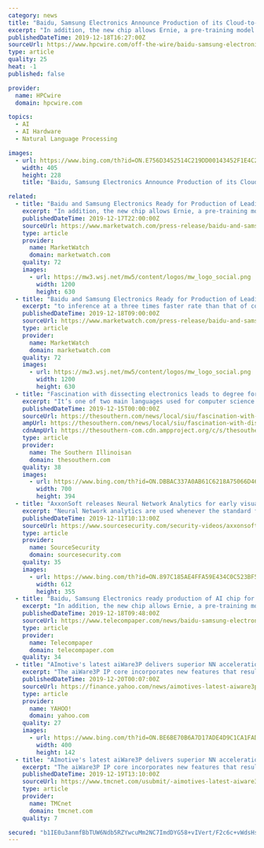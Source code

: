 ```yaml
---
category: news
title: "Baidu, Samsung Electronics Announce Production of its Cloud-to-Edge AI Accelerator to Start Early 2020"
excerpt: "In addition, the new chip allows Ernie, a pre-training model for natural language processing, to infer three times faster than the conventional GPU/FPGA-accelerating model. Leveraging the chip’s limit-pushing computing power and power efficiency, Baidu can effectively support a wide variety of functions including large-scale AI workloads ..."
publishedDateTime: 2019-12-18T16:27:00Z
sourceUrl: https://www.hpcwire.com/off-the-wire/baidu-samsung-electronics-announce-production-of-its-cloud-to-edge-ai-accelerator-to-start-early-2020/
type: article
quality: 25
heat: -1
published: false

provider:
  name: HPCwire
  domain: hpcwire.com

topics:
  - AI
  - AI Hardware
  - Natural Language Processing

images:
  - url: https://www.bing.com/th?id=ON.E756D3452514C219DD00143452F1E4C2
    width: 405
    height: 228
    title: "Baidu, Samsung Electronics Announce Production of its Cloud-to-Edge AI Accelerator to Start Early 2020"

related:
  - title: "Baidu and Samsung Electronics Ready for Production of Leading-Edge AI Chip for Early Next Year"
    excerpt: "In addition, the new chip allows Ernie, a pre-training model for natural language processing, to inference at three times faster than that of conventional GPU/FPGA-accelerating model. Leveraging the chip’s limit-pushing computing power and power efficiency, Baidu can effectively support a wide variety of functions including large-scale AI ..."
    publishedDateTime: 2019-12-17T22:00:00Z
    sourceUrl: https://www.marketwatch.com/press-release/baidu-and-samsung-electronics-ready-for-production-of-leading-edge-ai-chip-for-early-next-year-2019-12-17
    type: article
    provider:
      name: MarketWatch
      domain: marketwatch.com
    quality: 72
    images:
      - url: https://mw3.wsj.net/mw5/content/logos/mw_logo_social.png
        width: 1200
        height: 630
  - title: "Baidu and Samsung Electronics Ready for Production of Leading-Edge AI Chip for Early Next Year"
    excerpt: "to inference at a three times faster rate than that of conventional GPU/FPGA-accelerating models. Leveraging the chip’s limit-pushing computing power and power efficiency, Baidu can effectively support a wide variety of functions including large-scale AI workloads, such as search ranking, speech recognition, image processing, natural language ..."
    publishedDateTime: 2019-12-18T09:00:00Z
    sourceUrl: https://www.marketwatch.com/press-release/baidu-and-samsung-electronics-ready-for-production-of-leading-edge-ai-chip-for-early-next-year-2019-12-18
    type: article
    provider:
      name: MarketWatch
      domain: marketwatch.com
    quality: 72
    images:
      - url: https://mw3.wsj.net/mw5/content/logos/mw_logo_social.png
        width: 1200
        height: 630
  - title: "Fascination with dissecting electronics leads to degree for SIU Carbondale graduate"
    excerpt: "It’s one of two main languages used for computer science for his project that involved Speech Recognition, Natural Language Processing, and building an application with a Neural Machine translation backend that converts speech and text from English to Spanish. Bickham noted that students have numerous opportunities to utilize faculty and the ..."
    publishedDateTime: 2019-12-15T00:00:00Z
    sourceUrl: https://thesouthern.com/news/local/siu/fascination-with-dissecting-electronics-leads-to-degree-for-siu-carbondale/article_d61138f9-2543-5120-82d6-cc46f8596a1c.html
    ampUrl: https://thesouthern.com/news/local/siu/fascination-with-dissecting-electronics-leads-to-degree-for-siu-carbondale/article_d61138f9-2543-5120-82d6-cc46f8596a1c.amp.html
    cdnAmpUrl: https://thesouthern-com.cdn.ampproject.org/c/s/thesouthern.com/news/local/siu/fascination-with-dissecting-electronics-leads-to-degree-for-siu-carbondale/article_d61138f9-2543-5120-82d6-cc46f8596a1c.amp.html
    type: article
    provider:
      name: The Southern Illinoisan
      domain: thesouthern.com
    quality: 38
    images:
      - url: https://www.bing.com/th?id=ON.DBBAC337A0AB61C6218A75066D462C78
        width: 700
        height: 394
  - title: "AxxonSoft releases Neural Network Analytics for early visual detection of fires"
    excerpt: "Neural Network analytics are used whenever the standard fire alarm sensors are ineffective. The artificial neural network for better for insights about what’s happening and being recorded. Deep learning technique that draws on the way networks of neurons in the brain adapt to new information is a new milestone of video surveillance systems."
    publishedDateTime: 2019-12-11T10:13:00Z
    sourceUrl: https://www.sourcesecurity.com/security-videos/axxonsoft-releases-neural-network-analytics-for-early-visual-detection-of-fires.html
    type: article
    provider:
      name: SourceSecurity
      domain: sourcesecurity.com
    quality: 35
    images:
      - url: https://www.bing.com/th?id=ON.897C185AE4FFA59E434C0C523BF56951
        width: 612
        height: 355
  - title: "Baidu, Samsung Electronics ready production of AI chip for early 2020"
    excerpt: "In addition, the new chip allows Ernie, a pre-training model for natural language processing, to inference at three times faster than that of conventional GPU/FPGA-accelerating model. Leveraging the chip’s limit-pushing computing power and power efficiency, Baidu can effectively support a wide variety of functions including large-scale AI ..."
    publishedDateTime: 2019-12-18T09:48:00Z
    sourceUrl: https://www.telecompaper.com/news/baidu-samsung-electronics-ready-for-production-of-ai-chip-for-early-2020--1320411
    type: article
    provider:
      name: Telecompaper
      domain: telecompaper.com
    quality: 34
  - title: "AImotive's latest aiWare3P delivers superior NN acceleration for production L2-L3 automotive AI"
    excerpt: "The aiWare3P IP core incorporates new features that result in significantly improved performance, lower power consumption, greater host CPU offload and simpler layout for larger chip designs. \"Our production-ready aiWare3P release brings together everything we know about accelerating neural networks for vision-based automotive AI inference ..."
    publishedDateTime: 2019-12-20T00:07:00Z
    sourceUrl: https://finance.yahoo.com/news/aimotives-latest-aiware3p-delivers-superior-130000725.html
    type: article
    provider:
      name: YAHOO!
      domain: yahoo.com
    quality: 27
    images:
      - url: https://www.bing.com/th?id=ON.BE6BE70B6A7D17ADE4D9C1CA1FADBABF
        width: 400
        height: 142
  - title: "AImotive's latest aiWare3P delivers superior NN acceleration for production L2-L3 automotive AI"
    excerpt: "The aiWare3P IP core incorporates new features that result in significantly improved performance, lower power consumption, greater host CPU offload and simpler layout for larger chip designs. \"Our production-ready aiWare3P release brings together everything we know about accelerating neural networks for vision-based automotive AI inference ..."
    publishedDateTime: 2019-12-19T13:10:00Z
    sourceUrl: https://www.tmcnet.com/usubmit/-aimotives-latest-aiware3p-delivers-superior-nn-acceleration-production-/2019/12/19/9072480.htm
    type: article
    provider:
      name: TMCnet
      domain: tmcnet.com
    quality: 7

secured: "b1IE0u3anmfBbTUW6Ndb5RZYwcuMm2NC7ImdDYG58+vIVert/F2c6c+vWdsHsdh86cQnTeHAbmLTsA8GYw75y/JBDSzUkCospwdlvHwFKdySdfxlRmO1rLrS1D91fNtNIMpo+1KC/LnNI1hpNZZRgwRnW8gFjvRbgVaNaaZktpL22ChfXwTgJ14NmMSHoSjGhCd2ATLQWAd8WuqQ0sIhfEtyOtBf3Ube0kpKm6ffVawRiczH7q6zAdkNnT/dguGGLylLfMa4Sr73QATeGypXIw==;G4K/OFzCHAD9h2x84QHexg=="
---
```


